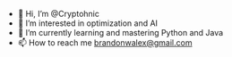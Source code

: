 - 👋 Hi, I’m @Cryptohnic
- 👀 I’m interested in optimization and AI
- 🌱 I’m currently learning and mastering Python and Java
- 📫 How to reach me brandonwalex@gmail.com
